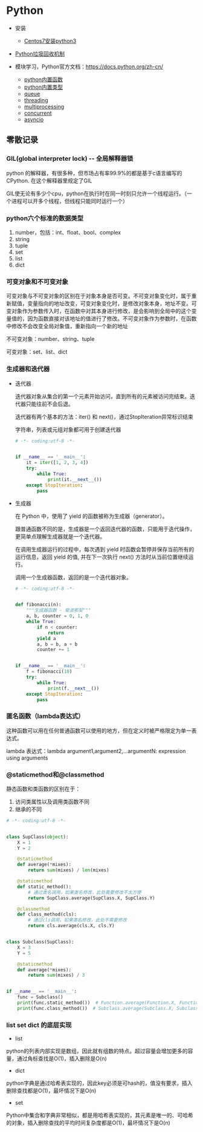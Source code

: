 # Python

+ 安装
  + [Centos7安装python3](Centos7安装python3.md)

+ [Python垃圾回收机制](Python垃圾回收机制.md)

+ 模块学习，Python官方文档：https://docs.python.org/zh-cn/
  + [python内置函数](python内置函数.md)
  + [python内置类型](python内置类型.md)
  + [queue](queue.md)
  + [threading](threading.md)
  + [multiprocessing](multiprocessing.md)
  + [concurrent](concurrent.md)
  + [asyncio](asyncio.md)

## 零散记录

### GIL(global interpreter lock) -- 全局解释器锁

python 的解释器，有很多种，但市场占有率99.9%的都是基于c语言编写的CPython.  在这个解释器里规定了GIL

GIL使无论有多少个cpu，python在执行时在同一时刻只允许一个线程运行。（一个进程可以开多个线程，但线程只能同时运行一个）

### python六个标准的数据类型

1. number，包括：int、float、bool、complex
2. string
3. tuple
4. set
5. list
6. dict
  
### 可变对象和不可变对象

可变对象与不可变对象的区别在于对象本身是否可变。不可变对象变化时，属于重新赋值，变量指向的地址改变，可变对象变化时，是修改对象本身，地址不变。可变对象作为参数传入时，在函数中对其本身进行修改，是会影响到全局中的这个变量值的，因为函数直接对该地址的值进行了修改。不可变对象作为参数时，在函数中修改不会改变全局对象值，重新指向一个新的地址

不可变对象：number、string、tuple

可变对象：set、list、dict

### 生成器和迭代器

+ 迭代器

  迭代器对象从集合的第一个元素开始访问，直到所有的元素被访问完结束。迭代器只能往前不会后退。

  迭代器有两个基本的方法：iter() 和 next()，通过StopIteration异常标识结束

  字符串，列表或元组对象都可用于创建迭代器

  ```python
  # -*- coding:utf-8 -*-


  if __name__ == '__main__':
      it = iter([1, 2, 3, 4])
      try:
          while True:
              print(it.__next__())
      except StopIteration:
          pass

  ```

+ 生成器

  在 Python 中，使用了 yield 的函数被称为生成器（generator）。

  跟普通函数不同的是，生成器是一个返回迭代器的函数，只能用于迭代操作，更简单点理解生成器就是一个迭代器。

  在调用生成器运行的过程中，每次遇到 yield 时函数会暂停并保存当前所有的运行信息，返回 yield 的值, 并在下一次执行 next() 方法时从当前位置继续运行。

  调用一个生成器函数，返回的是一个迭代器对象。

  ```python
  # -*- coding:utf-8 -*-


  def fibonacci(n):
      """生成器函数 - 斐波那契"""
      a, b, counter = 0, 1, 0
      while True:
          if n < counter:
              return
          yield a
          a, b = b, a + b
          counter += 1


  if __name__ == '__main__':
      f = fibonacci(10)
      try:
          while True:
              print(f.__next__())
      except StopIteration:
          pass
  ```

### 匿名函数（lambda表达式）

这种函数可以用在任何普通函数可以使用的地方，但在定义时被严格限定为单一表达式。

lambda 表达式：lambda argument1,argument2,...argumentN: expression using arguments

### @staticmethod和@classmethod

静态函数和类函数的区别在于：

1. 访问类属性以及调用类函数不同
2. 继承的不同

```python
# -*- coding:utf-8 -*-


class SupClass(object):
    X = 1
    Y = 2

    @staticmethod
    def average(*mixes):
        return sum(mixes) / len(mixes)

    @staticmethod
    def static_method():
        # 通过类名调用，如果类名修改，此处需要修改不太方便
        return SupClass.average(SupClass.X, SupClass.Y)

    @classmethod
    def class_method(cls):
        # 通过cls调用，如果类名修改，此处不需要修改
        return cls.average(cls.X, cls.Y)


class Subclass(SupClass):
    X = 3
    Y = 5

    @staticmethod
    def average(*mixes):
        return sum(mixes) / 3


if __name__ == '__main__':
    func = Subclass()
    print(func.static_method())  # Function.average(Function.X, Function.Y) = 1.5
    print(func.class_method())  # Subclass.average(Subclass.X, Subclass.Y) = 2.66666666666

```

### list set dict 的底层实现

+ list

python的列表内部实现是数组，因此就有组数的特点。超过容量会增加更多的容量，通过角标查找是O(1)，插入删除是O(n)

+ dict

python字典是通过哈希表实现的，因此key必须是可hash的，值没有要求，插入删除查找都是O(1)，最坏情况下是O(n)

+ set

Python中集合和字典非常相似，都是用哈希表实现的，其元素是唯一的、可哈希的对象，插入删除查找的平均时间复杂度都是O(1)，最坏情况下是O(n)
